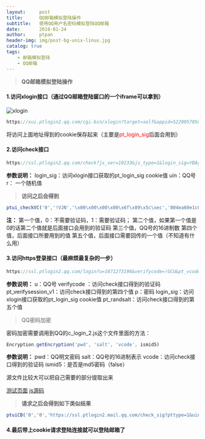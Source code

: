```yaml
---
layout:     post
title:      QQ邮箱模拟登陆操作
subtitle:   使用QQ用户名密码模拟登陆QQ邮箱
date:       2018-01-24
author:     ptpan
header-img: img/post-bg-unix-linux.jpg
catalog: true
tags:
    - 邮箱模拟登陆
    - QQ邮箱
---
```


>
> **QQ邮箱模拟登陆操作**

#### 1.访问xlogin接口（通过QQ邮箱登陆窗口的一个iframe可以拿到）

![xlogin](http://ptpan.top/img/post/qq-login-iframe-code.png "xlogin")

```javascript
https://xui.ptlogin2.qq.com/cgi-bin/xlogin?target=self&appid=522005705&daid=4&s_url=https://mail.qq.com/cgi-bin/readtemplate?check=false%26t=loginpage_new_jump%26vt=passport%26vm=wpt%26ft=loginpage%26target=&style=25&low_login=1&proxy_url=https://mail.qq.com/proxy.html&need_qr=1&hide_border=1&border_radius=1&self_regurl=http://zc.qq.com/chs/index.html?type=1&app_id=11005?t=regist&pt_feedback_link=http://support.qq.com/discuss/350_1.shtml&css=https://res.mail.qq.com/zh_CN/htmledition/style/ptlogin_input24e6b9.css
```

将访问上面地址得到的cookie保存起来（主要是<font color="red">pt_login_sig</font>后面会用到）

#### 2.访问check接口

```java
https://ssl.ptlogin2.qq.com/check?js_ver=10233&js_type=1&login_sig=YBAgwC0mGS89sG93aXrkIdOrD00D-IALYfZ6vgC3SnedVVNm8HpMxHSlxqCG-PEN&pt_uistyle=25&regmaster=&pt_tea=2&pt_vcode=0&uin=xxxxxxx&appid=522005705&r=0.07185151645254728
```
**参数说明：**
login_sig：访问xlogin接口获取的pt_login_sig cookie值
uin：QQ号
r： 一个随机值

>
> **访问之后会得到**

```javascript
ptui_checkVC('0','!VJN','\x00\x00\x00\x00\x6f\x89\x5c\xec','804ea60e1c03c1c7003296522b0bbfaf53518ff2baab40b15fb55e28ca96d3d7786e6b44018c66adee5f409880b104412228363c2543619f','2')
```

**注：**
第一个值，0：不需要验证码，1：需要验证码；
第二个值，如果第一个值是0的话第二个值就是后面接口会用到的验证码
第三个值，QQ号的16进制数
第四个值，后面接口所要用到的值
第五个值，后面接口需要回传的一个值（不知道有什么用）

#### 3.访问https登录接口（最麻烦最复杂的一步）

```javascript
https://ssl.ptlogin2.qq.com/login?u=1871273196&verifycode=!GCU&pt_vcode_v1=0&pt_verifysession_v1=343af576e975768817b37e0b1c832ef30e7858b090ba460ee82b79efcb94b9bb2fd2b38ff0f02d6db63ad86fb3f795285035e9aec2f7bc2c&p=ZyA04zY*0fSKXAuOlKbYmQ0T*2g4cTwFJb88J0xN7HETYF5rEtqBaOxkAlacCM2d7F1b*cV90lwdY3NdZYZkWkHuZOF1xZz*O-777RaleT6hfdzaGW0zkbshs335NgRnKFLcI8S9qSerLmuMrAwlRtSn62yMxgDy-CokRBHlm4uL5IijuUkKpSxuL3pnfg7DGqWjvgb-Zrz1XfQ*q5N-tckwx3DmL3W2ItCsF3uxbjGZiYEy3i*hFHC0myQLhufO5KH0c8efeGKRNG8stJDDL8aB-bDCEqsxrgDirWg*zgNYyh0xIUMX2icxNZ**8ga97wQ76BfxLIsidwre0cfgCw__&pt_randsalt=2&u1=https%3A%2F%2Fmail.qq.com%2Fcgi-bin%2Flogin%3Fvt%3Dpassport%26vm%3Dwpt%26ft%3Dloginpage%26target%3D%26account%3D1871273196&ptredirect=1&h=1&t=1&g=1&from_ui=1&ptlang=2052&js_ver=10233&js_type=1&login_sig=YBAgwC0mGS89sG93aXrkIdOrD00D-IALYfZ6vgC3SnedVVNm8HpMxHSlxqCG-PEN&pt_uistyle=25&aid=522005705&daid=4
```

**参数说明：**
u：QQ号
verifycode ：访问check接口得到的验证码
pt_verifysession_v1：访问check接口得到的第四个值
p：密码
login_sig：访问xlogin接口获取的pt_login_sig cookie值
pt_randsalt：访问check接口得到的第五个值

>
> QQ密码加密

密码加密需要调用到QQ的c_login_2.js这个文件里面的方法：

```javascript
Encryption.getEncryption('pwd', 'salt', 'vcode', ismid5)
```

**参数说明：**
pwd：QQ明文密码
salt：QQ号的16进制表示
vcode：访问check接口得到的验证码
ismid5：是否是md5密码（false） 

源文件比较大可以把自己需要的部分提取出来

[测试页面](http://ptpan.top/file/qq-encryption/index1.html)
[js源码](http://ptpan.top/file/qq-encryption/qq.js)

>
> **请求之后会得到如下类似结果**

```javascript
ptuiCB('0','0','https://ssl.ptlogin2.mail.qq.com/check_sig?pttype=1&uin=1871273196&service=login&nodirect=0&ptsigx=a6604498649a79f8407b06c171b50f73cdfc878de0436d71b8afa57d7e6c41ac755dbf49c0c17127482dbc1c4df7791eec4dc88cef1622fd36f092869f4341e6&s_url=https%3A%2F%2Fmail.qq.com%2Fcgi-bin%2Flogin%3Fvt%3Dpassport%26vm%3Dwpt%26ft%3Dloginpage%26target%3D%26account%3D1871273196&f_url=&ptlang=2052&ptredirect=101&aid=522005705&daid=4&j_later=0&low_login_hour=0&regmaster=0&pt_login_type=1&pt_aid=0&pt_aaid=0&pt_light=0&pt_3rd_aid=0','1','登录成功！', 'PaPa')
```

#### 4.最后带上cookie请求登陆连接就可以登陆邮箱了

